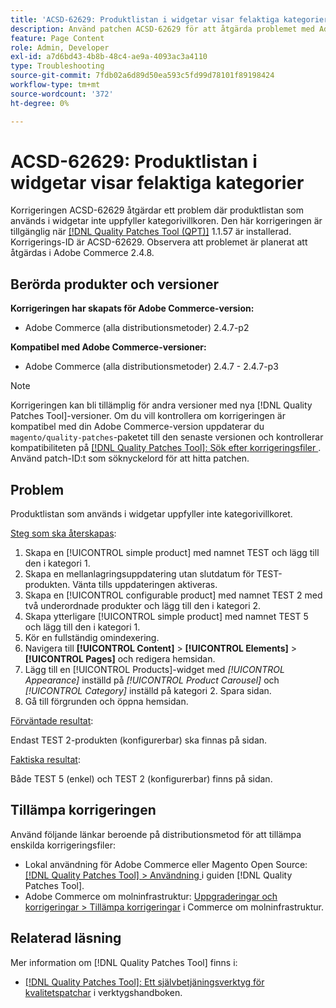 ```yaml
---
title: 'ACSD-62629: Produktlistan i widgetar visar felaktiga kategorier'
description: Använd patchen ACSD-62629 för att åtgärda problemet med Adobe Commerce där en produktlista som används i widgetar inte uppfyller kategorivillkoren.
feature: Page Content
role: Admin, Developer
exl-id: a7d6bd43-4b8b-48c4-ae9a-4093ac3a4110
type: Troubleshooting
source-git-commit: 7fdb02a6d89d50ea593c5fd99d78101f89198424
workflow-type: tm+mt
source-wordcount: '372'
ht-degree: 0%

---
```


# ACSD-62629: Produktlistan i widgetar visar felaktiga kategorier

Korrigeringen ACSD-62629 åtgärdar ett problem där produktlistan som används i widgetar inte uppfyller kategorivillkoren. Den här korrigeringen är tillgänglig när [[!DNL Quality Patches Tool (QPT)]](/help/tools/quality-patches-tool/quality-patches-tool-to-self-serve-quality-patches.md) 1.1.57 är installerad. Korrigerings-ID är ACSD-62629. Observera att problemet är planerat att åtgärdas i Adobe Commerce 2.4.8.

## Berörda produkter och versioner

**Korrigeringen har skapats för Adobe Commerce-version:**

* Adobe Commerce (alla distributionsmetoder) 2.4.7-p2

**Kompatibel med Adobe Commerce-versioner:**

* Adobe Commerce (alla distributionsmetoder) 2.4.7 - 2.4.7-p3

>[!NOTE]
>
>Korrigeringen kan bli tillämplig för andra versioner med nya [!DNL Quality Patches Tool]-versioner. Om du vill kontrollera om korrigeringen är kompatibel med din Adobe Commerce-version uppdaterar du `magento/quality-patches`-paketet till den senaste versionen och kontrollerar kompatibiliteten på [[!DNL Quality Patches Tool]: Sök efter korrigeringsfiler ](https://experienceleague.adobe.com/tools/commerce-quality-patches/index.html?lang=sv-SE). Använd patch-ID:t som söknyckelord för att hitta patchen.

## Problem

Produktlistan som används i widgetar uppfyller inte kategorivillkoret.

<u>Steg som ska återskapas</u>:

1. Skapa en [!UICONTROL simple product] med namnet TEST och lägg till den i kategori 1.
1. Skapa en mellanlagringsuppdatering utan slutdatum för TEST-produkten. Vänta tills uppdateringen aktiveras.
1. Skapa en [!UICONTROL configurable product] med namnet TEST 2 med två underordnade produkter och lägg till den i kategori 2.
1. Skapa ytterligare [!UICONTROL simple product] med namnet TEST 5 och lägg till den i kategori 1.
1. Kör en fullständig omindexering.
1. Navigera till **[!UICONTROL Content]** > **[!UICONTROL Elements]** > **[!UICONTROL Pages]** och redigera hemsidan.
1. Lägg till en [!UICONTROL Products]-widget med *[!UICONTROL Appearance]* inställd på *[!UICONTROL Product Carousel]* och *[!UICONTROL Category]* inställd på kategori 2. Spara sidan.
1. Gå till förgrunden och öppna hemsidan.

<u>Förväntade resultat</u>:

Endast TEST 2-produkten (konfigurerbar) ska finnas på sidan.

<u>Faktiska resultat</u>:

Både TEST 5 (enkel) och TEST 2 (konfigurerbar) finns på sidan.

## Tillämpa korrigeringen

Använd följande länkar beroende på distributionsmetod för att tillämpa enskilda korrigeringsfiler:

* Lokal användning för Adobe Commerce eller Magento Open Source: [[!DNL Quality Patches Tool] > Användning ](/help/tools/quality-patches-tool/usage.md) i guiden [!DNL Quality Patches Tool].
* Adobe Commerce om molninfrastruktur: [Uppgraderingar och korrigeringar > Tillämpa korrigeringar](https://experienceleague.adobe.com/docs/commerce-cloud-service/user-guide/develop/upgrade/apply-patches.html?lang=sv-SE) i Commerce om molninfrastruktur.


## Relaterad läsning

Mer information om [!DNL Quality Patches Tool] finns i:

* [[!DNL Quality Patches Tool]: Ett självbetjäningsverktyg för kvalitetspatchar](/help/tools/quality-patches-tool/quality-patches-tool-to-self-serve-quality-patches.md) i verktygshandboken.
